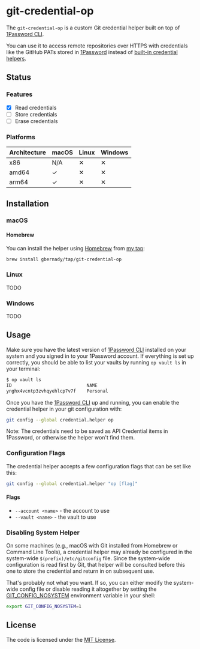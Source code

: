 # git-credential-op

The `git-credential-op` is a custom Git credential helper built on top of [1Password CLI](https://developer.1password.com/docs/cli/get-started/).

You can use it to access remote repositories over HTTPS with credentials like the GitHub PATs stored in [1Password](https://1password.com) instead of [built-in credential helpers](https://git-scm.com/book/en/v2/Git-Tools-Credential-Storage).

## Status

### Features

- [x] Read credentials
- [ ] Store credentials
- [ ] Erase credentials

### Platforms

| Architecture | macOS | Linux | Windows |
|--------------|-------|-------|---------|
| x86          | N/A   | ✕     | ✕       |
| amd64        | ✓     | ✕     | ✕       |
| arm64        | ✓     | ✕     | ✕       |

## Installation

### macOS

#### Homebrew

You can install the helper using [Homebrew](https://brew.sh) from [my tap](https://github.com/gbernady/homebrew-tap):

```sh
brew install gbernady/tap/git-credential-op
```

### Linux

TODO

### Windows

TODO

## Usage

Make sure you have the latest version of [1Password CLI](https://developer.1password.com/docs/cli/get-started/) installed on your system and you signed in to your 1Password account. If everything is set up correctly, you should be able to list your vaults by running `op vault ls` in your terminal:

```sh
$ op vault ls
ID                            NAME
ynghx4vcntp3zvhqyehlcp7v7f    Personal
```

Once you have the [1Password CLI](https://developer.1password.com/docs/cli/get-started/) up and running, you can enable the credential helper in your git configuration with:

```sh
git config --global credential.helper op
```

Note: The credentials need to be saved as API Credential items in 1Password, or otherwise the helper won't find them.

### Configuration Flags

The credential helper accepts a few configuration flags that can be set like this:

```sh
git config --global credential.helper "op [flag]"
```

#### Flags

- `--account <name>` - the account to use
- `--vault <name>` - the vault to use

### Disabling System Helper

On some machines (e.g., macOS with Git installed from Homebrew or Command Line Tools), a credential helper may already be configured in the system-wide `$(prefix)/etc/gitconfig` file. Since the system-wide configuration is read first by Git, that helper will be consulted before this one to store the credential and return in on subsequent use.

That's probably not what you want. If so, you can either modify the system-wide config file or disable reading it altogether by setting the [GIT_CONFIG_NOSYSTEM](https://git-scm.com/docs/git-config#Documentation/git-config.txt-GITCONFIGNOSYSTEM) environment variable in your shell:

```sh
export GIT_CONFIG_NOSYSTEM=1
```

## License

The code is licensed under the [MIT License](./LICENSE).

